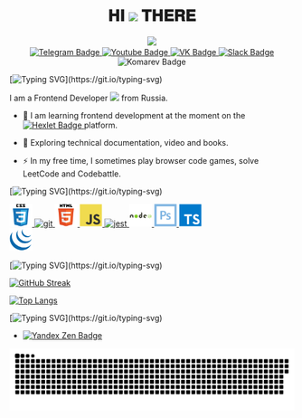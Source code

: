 <div align="center">
<h1>
  𝐇𝐈 
<img src="https://media.giphy.com/media/nnRinBUDyn1VIkJlFz/giphy.gif" width="100">
  𝐓𝐇𝐄𝐑𝐄
<!--<img src="https://media.giphy.com/media/z7TxRm5LBblTWf78nD/giphy.gif" width="150px"/>-->
</h1>
</div>

<div id="header" align="center">
  <img src="https://media.giphy.com/media/jF1oqkXJL0Mda/giphy.gif" width="500"/>
</div>

<div id="badges" align="center">

  <a href="https://t.me/d1mak1ch1g1n">
    <img src="https://img.shields.io/badge/Telegram-9cf?style=for-the-badge&logo=telegram&logoColor=white" alt="Telegram Badge"/>  
  </a>
  <a href="https://www.youtube.com/channel/UCBTcw_6J3FtYUHZEzTuERLw">
    <img src="https://img.shields.io/badge/YouTube-red?style=for-the-badge&logo=youtube&logoColor=white" alt="Youtube Badge"/>
  </a>
  <a href="https://vk.com/id83828580">
    <img src="https://img.shields.io/badge/VK-blue?style=for-the-badge&logo=vk&logoColor=white" alt="VK Badge"/> 
  </a>
   <a href="https://app.slack.com/client/T019FJ8M43H/C021UJXTWV6">
    <img src="https://img.shields.io/badge/Slack-white?style=for-the-badge&logo=slack&logoColor=green" alt="Slack Badge"/> 
  </a>
 </div>

 <div align="center">
 <img src="https://komarev.com/ghpvc/?username=DimaKichigin&style=for-the-badge&color=blueviolet" alt="Komarev Badge"/>

 </div>
 
<!--
<div align="center">
  <img src="https://media.giphy.com/media/JIX9t2j0ZTN9S/giphy.gif" width="300" height="300"/>
</div>
-->
<!-- ### :man_technologist: About Me : -->
 [![Typing SVG](https://readme-typing-svg.herokuapp.com?color=%2336BCF7&lines=About+Me+:)](https://git.io/typing-svg)

I am a Frontend Developer <img src="https://media.giphy.com/media/WUlplcMpOCEmTGBtBW/giphy.gif" width="30"> from Russia.
- :telescope: I am learning frontend development at the moment on the 
  <a href="https://ru.hexlet.io/u/dmitrii_kichigin">
    <img src="https://img.shields.io/badge/Hexlet-blue?style=plastic&logo=hexlet&logoColor=white" alt="Hexlet Badge"/> 
  </a>
 platform.

- :seedling: Exploring technical documentation, video and books.

- :zap: In my free time, I sometimes play browser code games, solve LeetCode and Codebattle.
<!-- ### :hammer_and_wrench: Languages and Tools : -->
 [![Typing SVG](https://readme-typing-svg.herokuapp.com?color=%2336BCF7&lines=Languages+And+Tools+:)](https://git.io/typing-svg)
 
<div>
<a href="https://www.w3schools.com/css/" target="_blank" rel="noreferrer"> <img src="https://raw.githubusercontent.com/devicons/devicon/master/icons/css3/css3-original-wordmark.svg" alt="css3" width="40" height="40"/> </a>
<a href="https://git-scm.com/" target="_blank" rel="noreferrer"> <img src="https://www.vectorlogo.zone/logos/git-scm/git-scm-icon.svg" alt="git" width="40" height="40"/> </a> 
  <a href="https://www.w3.org/html/" target="_blank" rel="noreferrer"> <img src="https://raw.githubusercontent.com/devicons/devicon/master/icons/html5/html5-original-wordmark.svg" alt="html5" width="40" height="40"/> </a> 
  <a href="https://developer.mozilla.org/en-US/docs/Web/JavaScript" target="_blank" rel="noreferrer"> <img src="https://raw.githubusercontent.com/devicons/devicon/master/icons/javascript/javascript-original.svg" alt="javascript" width="40" height="40"/> </a>
  <a href="https://jestjs.io" target="_blank" rel="noreferrer"> <img src="https://www.vectorlogo.zone/logos/jestjsio/jestjsio-icon.svg" alt="jest" width="40" height="40"/> </a>
  <a href="https://nodejs.org" target="_blank" rel="noreferrer"> <img src="https://raw.githubusercontent.com/devicons/devicon/master/icons/nodejs/nodejs-original-wordmark.svg" alt="nodejs" width="40" height="40"/> </a> 
  <a href="https://www.photoshop.com/en" target="_blank" rel="noreferrer"> <img src="https://raw.githubusercontent.com/devicons/devicon/master/icons/photoshop/photoshop-line.svg" alt="photoshop" width="40" height="40"/> </a> 
  <a href="https://www.typescriptlang.org/" target="_blank" rel="noreferrer"> <img src="https://raw.githubusercontent.com/devicons/devicon/master/icons/typescript/typescript-original.svg" alt="typescript" width="40" height="40"/> </a> 
  </div>
   <a href="https://jquery.com/" target="_blank" rel="noreferrer"> <img 
src="https://raw.githubusercontent.com/devicons/devicon/master/icons/jquery/jquery-original.svg" alt="jquery" width="40" height="40"/> </a> 
  </div>
  <!-- ### :fire: My Stats : -->
  
[![Typing SVG](https://readme-typing-svg.herokuapp.com?color=%2336BCF7&lines=My+Stats+:)](https://git.io/typing-svg)

[![GitHub Streak](http://github-readme-streak-stats.herokuapp.com?user=DimaKichigin&theme=nightowl&border_radius=5&date_format=n%2Fj%5B%2FY%5D&ring=7AF6FF)](https://git.io/streak-stats)  

[![Top Langs](https://github-readme-stats.vercel.app/api/top-langs/?username=DimaKichigin&theme=nightowl&border_radius=5&langs_count=6&hide=makefile)](https://github.com/anuraghazra/github-readme-stats)

<!-- ### :writing_hand: Blog Posts : -->

[![Typing SVG](https://readme-typing-svg.herokuapp.com?color=%2336BCF7&lines=Blog+Posts+:)](https://git.io/typing-svg)

- <a href="https://dzen.ru/id/6208e9e7ebf82d5853e4f0ec">
   <img src="https://img.shields.io/badge/YandexZen-black?style=plastic&logo=yandexzen&logoColor=white" alt="Yandex Zen Badge"/> 
<a href="http://www.w3.org/2000/svg">


![snake gif](https://github.com/gruselhaus/gruselhaus/blob/output/github-contribution-grid-snake.svg)



